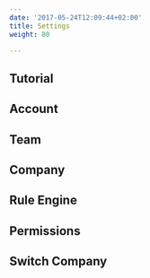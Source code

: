 ```yaml
---
date: '2017-05-24T12:09:44+02:00'
title: Settings
weight: 80

---
```

## Tutorial

## Account

## Team

## Company

## Rule Engine

## Permissions

## Switch Company